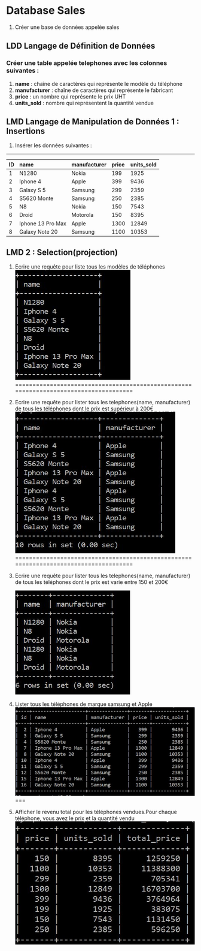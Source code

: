 # Database Sales 
1. Créer une base de données appelée sales

## LDD Langage de Définition de Données
### Créer une table appelée telephones avec les colonnes suivantes :
   1. **name** : chaîne de caractères qui représente le modèle du téléphone
   2. **manufacturer** : chaîne de caractères qui représente le fabricant
   3. **price** :  un nombre qui représente le prix UHT
   4. **units_sold** : nombre qui représentent la quantité vendue

## LMD Langage de Manipulation de Données 1 : Insertions
1. Insérer les données suivantes : 
-----------------------------------
| ID | name | manufacturer | price | units_sold |
| :---- | :---- | :----------- | :---- | :--------- |
| 1 | N1280 | Nokia | 199 |1925|
| 2 | Iphone 4 | Apple | 399 | 9436 |
| 3 | Galaxy S 5 | Samsung | 299 | 2359 |
| 4 | S5620 Monte | Samsung | 250 | 2385 |
| 5 | N8 | Nokia | 150 | 7543 |
| 6 | Droid | Motorola | 150 | 8395 |
| 7 | Iphone 13 Pro Max | Apple | 1300 | 12849 |
| 8 | Galaxy Note 20 | Samsung | 1100 | 10353 |

## LMD 2 : Selection(projection)
   1. Ecrire une requête pour liste tous les modèles de téléphones
   ![Résultat requête modèles de téléphonnes](./img/liste1.jpg)
=====================================================================================
   2. Ecrire une requête pour lister tous les telephones(name, manufacturer) de tous les téléphones dont le prix est supérieur à 200€
   ![Résultat requête de téléphonnes](./img/liste2.jpg)
=====================================================================================
   3. Ecrire une requête pour lister tous les telephones(name, manufacturer) de tous les téléphones dont le prix est varie entre 150 et 200€

      ![Résultat requête de téléphonnes](./img/liste3.jpg)

   4. Lister tous les téléphones de marque samsung et Apple
      ![Résultat requête de téléphonnes](./img/liste4.jpg)
===
   5. Afficher le revenu total pour les téléphones vendues.Pour chaque téléphone, vous avez le prix et la quantité vendu
      ![Résultat requête prix total des téléphonnes](./img/liste5.jpg)
